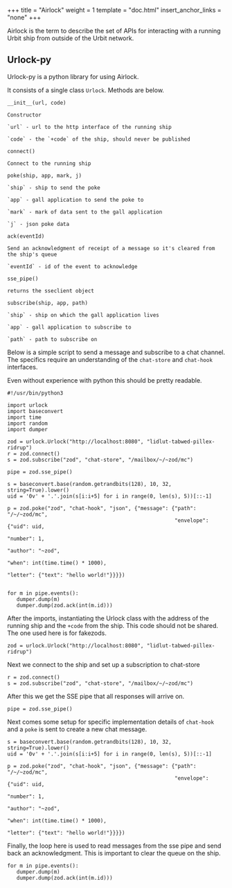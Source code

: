 +++
title = "Airlock"
weight = 1
template = "doc.html"
insert_anchor_links = "none"
+++

Airlock is the term to describe the set of APIs for interacting with a running Urbit ship from outside of the Urbit network.

## Urlock-py

Urlock-py is a python library for using Airlock.

It consists of a single class `Urlock`. Methods are below.

`__init__(url, code)`

    Constructor

    `url` - url to the http interface of the running ship

    `code` - the `+code` of the ship, should never be published


`connect()`

    Connect to the running ship


`poke(ship, app, mark, j)`

    `ship` - ship to send the poke

    `app` - gall application to send the poke to

    `mark` - mark of data sent to the gall application

    `j` - json poke data


`ack(eventId)`

    Send an acknowledgment of receipt of a message so it's cleared from the ship's queue

    `eventId` - id of the event to acknowledge


`sse_pipe()`

    returns the sseclient object


`subscribe(ship, app, path)`

    `ship` - ship on which the gall application lives

    `app` - gall application to subscribe to

    `path` - path to subscribe on


Below is a simple script to send a message and subscribe to a chat channel. The specifics require an understanding of the `chat-store` and `chat-hook` interfaces.

Even without experience with python this should be pretty readable.

```
#!/usr/bin/python3

import urlock
import baseconvert
import time
import random
import dumper

zod = urlock.Urlock("http://localhost:8080", "lidlut-tabwed-pillex-ridrup")
r = zod.connect()
s = zod.subscribe("zod", "chat-store", "/mailbox/~/~zod/mc")

pipe = zod.sse_pipe()

s = baseconvert.base(random.getrandbits(128), 10, 32, string=True).lower()
uid = '0v' + '.'.join(s[i:i+5] for i in range(0, len(s), 5))[::-1]

p = zod.poke("zod", "chat-hook", "json", {"message": {"path": "/~/~zod/mc",
                                                      "envelope": {"uid": uid,
                                                                   "number": 1,
                                                                   "author": "~zod",
                                                                   "when": int(time.time() * 1000),
                                                                   "letter": {"text": "hello world!"}}}})


for m in pipe.events():
   dumper.dump(m)
   dumper.dump(zod.ack(int(m.id)))
```

After the imports, instantiating the Urlock class with the address of the running ship and the `+code` from the ship. This code should not be shared. The one used here is for fakezods.

```
zod = urlock.Urlock("http://localhost:8080", "lidlut-tabwed-pillex-ridrup")
```

Next we connect to the ship and set up a subscription to chat-store

```
r = zod.connect()
s = zod.subscribe("zod", "chat-store", "/mailbox/~/~zod/mc")
```

After this we get the SSE pipe that all responses will arrive on.

```
pipe = zod.sse_pipe()
```

Next comes some setup for specific implementation details of `chat-hook` and a `poke` is sent to create a new chat message.

```
s = baseconvert.base(random.getrandbits(128), 10, 32, string=True).lower()
uid = '0v' + '.'.join(s[i:i+5] for i in range(0, len(s), 5))[::-1]

p = zod.poke("zod", "chat-hook", "json", {"message": {"path": "/~/~zod/mc",
                                                      "envelope": {"uid": uid,
                                                                   "number": 1,
                                                                   "author": "~zod",
                                                                   "when": int(time.time() * 1000),
                                                                   "letter": {"text": "hello world!"}}}})
```

Finally, the loop here is used to read messages from the sse pipe and send back an acknowledgment. This is important to clear the queue on the ship.

```
for m in pipe.events():
   dumper.dump(m)
   dumper.dump(zod.ack(int(m.id)))
```
